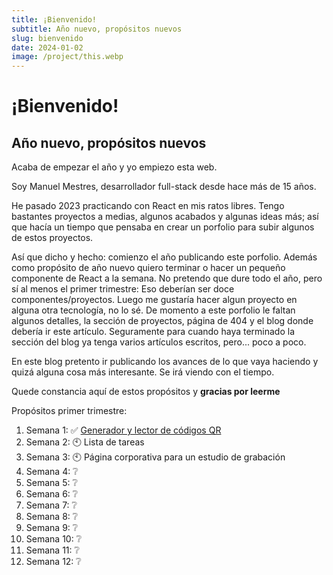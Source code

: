 ```yaml
---
title: ¡Bienvenido!
subtitle: Año nuevo, propósitos nuevos
slug: bienvenido
date: 2024-01-02
image: /project/this.webp
---
```

# ¡Bienvenido!
## Año nuevo, propósitos nuevos

Acaba de empezar el año y yo empiezo esta web.

Soy Manuel Mestres, desarrollador full-stack desde hace más de 15 años.

He pasado 2023 practicando con React en mis ratos libres. Tengo bastantes proyectos a medias, algunos acabados y algunas ideas más; así que hacía un tiempo que pensaba en crear un porfolio para subir algunos de estos proyectos.

Así que dicho y hecho: comienzo el año publicando este porfolio. Además como propósito de año nuevo quiero terminar o hacer un pequeño componente de React a la semana. No pretendo que dure todo el año, pero sí al menos el primer trimestre: Eso deberían ser doce componentes/proyectos. Luego me gustaría hacer algun proyecto en alguna otra tecnología, no lo sé. De momento a este porfolio le faltan algunos detalles, la sección de proyectos, página de 404 y el blog donde debería ir este artículo. Seguramente para cuando haya terminado la sección del blog ya tenga varios artículos escritos, pero... poco a poco.

En este blog pretento ir publicando los avances de lo que vaya haciendo y quizá alguna cosa más interesante. Se irá viendo con el tiempo.

Quede constancia aquí de estos propósitos y **gracias por leerme**

Propósitos primer trimestre:
1. Semana 1: ✅ [Generador y lector de códigos QR](/blog/primer-componente)
2. Semana 2: 🕙 Lista de tareas
3.  Semana 3: 🕙 Página corporativa para un estudio de grabación
4. Semana 4: ❔
5. Semana 5: ❔
6. Semana 6: ❔
7. Semana 7: ❔
8. Semana 8: ❔
9. Semana 9: ❔
10. Semana 10: ❔
11. Semana 11: ❔
12. Semana 12: ❔